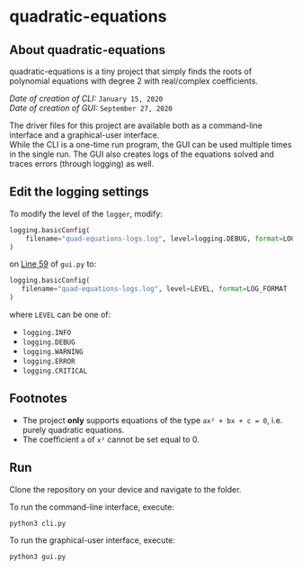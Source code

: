 # quadratic-equations

## About quadratic-equations

quadratic-equations is a tiny project that simply finds the roots of polynomial equations with degree 2 with real/complex coefficients.

*Date of creation of CLI:* `January 15, 2020` \
*Date of creation of GUI:* `September 27, 2020`

The driver files for this project are available both as a command-line interface and a graphical-user interface. \
While the CLI is a one-time run program, the GUI can be used multiple times in the single run. The GUI also creates logs of the equations solved and traces errors (through logging) as well.

## Edit the logging settings

To modify the level of the `logger`, modify:

```python
logging.basicConfig(
    filename="quad-equations-logs.log", level=logging.DEBUG, format=LOG_FORMAT
)
```

 on [Line 59](https://github.com/divyajeettt/quadratic-equations/blob/c2715567e830ceeb74212d61f58b6e162141a560/gui.py#L59) of `gui.py` to:
 
 ```python
 logging.basicConfig(
    filename="quad-equations-logs.log", level=LEVEL, format=LOG_FORMAT
)
 ```
 
 where `LEVEL` can be one of:
 - `logging.INFO`
 - `logging.DEBUG`
 - `logging.WARNING`
 - `logging.ERROR`
 - `logging.CRITICAL`

## Footnotes

- The project <b>only</b> supports equations of the type `ax² + bx + c = 0`, i.e. purely quadratic equations.
- The coefficient `a` of `x²` cannot be set equal to 0.

## Run

Clone the repository on your device and navigate to the folder.

To run the command-line interface, execute:

```
python3 cli.py
```

To run the graphical-user interface, execute:

```
python3 gui.py
```
